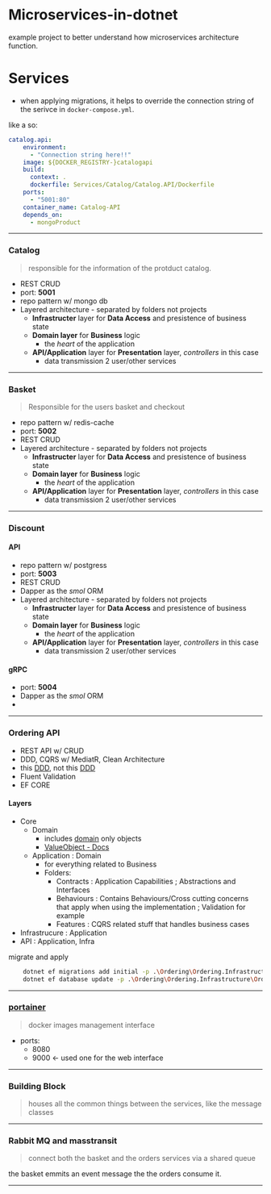 # Microservices-in-dotnet

example project to better understand how microservices architecture function.


# Services

- when applying migrations, it helps to override the connection string of the serivce in `docker-compose.yml`.

like a so:
```yml
catalog.api:
    environment:
      - "Connection string here!!"
    image: ${DOCKER_REGISTRY-}catalogapi
    build:
      context: .
      dockerfile: Services/Catalog/Catalog.API/Dockerfile
    ports:
      - "5001:80"
    container_name: Catalog-API
    depends_on:
      - mongoProduct

```

---

### Catalog

> responsible for the information of the protduct catalog.

- REST CRUD 
- port: **5001**
- repo pattern w/ mongo db
- Layered architecture - separated by folders not projects
    - **Infrastructer** layer for **Data Access** and presistence of business state
    - **Domain layer** for **Business** logic
        - the *heart* of the application
    - **API/Application** layer for **Presentation** layer, *controllers* in this case
        - data transmission 2 user/other services


----

### Basket

> Responsible for the users basket and checkout

- repo pattern w/ redis-cache
- port: **5002**
- REST CRUD
- Layered architecture - separated by folders not projects
    - **Infrastructer** layer for **Data Access** and presistence of business state
    - **Domain layer** for **Business** logic
        - the *heart* of the application
    - **API/Application** layer for **Presentation** layer, *controllers* in this case
        - data transmission 2 user/other services


----

### Discount

#### API
> 

- repo pattern w/ postgress
- port: **5003**
- REST CRUD
- Dapper as the *smol* ORM
- Layered architecture - separated by folders not projects
    - **Infrastructer** layer for **Data Access** and presistence of business state
    - **Domain layer** for **Business** logic
        - the *heart* of the application
    - **API/Application** layer for **Presentation** layer, *controllers* in this case
        - data transmission 2 user/other services

#### gRPC

- port: **5004**
- Dapper as the *smol* ORM
- 

---

### Ordering API

- REST API w/ CRUD
- DDD, CQRS w/ MediatR, Clean Architecture
- this [DDD](https://en.wikipedia.org/wiki/Domain-driven_design), not this [DDD](https://yugipedia.com/wiki/D/D/D)
- Fluent Validation 
- EF CORE 

#### Layers
- Core 
    - Domain
        - includes [domain](https://medium.com/nick-tune-tech-strategy-blog/domains-subdomain-problem-solution-space-in-ddd-clearly-defined-e0b49c7b586c) only objects
        - [ValueObject - Docs](https://docs.microsoft.com/en-us/dotnet/standard/microservices-architecture/microservice-ddd-cqrs-patterns/implement-value-objects)
    - Application : Domain
        - for everything related to Business
        - Folders:
            - Contracts  : Application Capabilities ; Abstractions and Interfaces
            - Behaviours : Contains Behaviours/Cross cutting concerns that apply when using the implementation ; Validation for example
            - Features   : CQRS related stuff that handles business cases
- Infrastrucure  : Application
- API : Application, Infra


migrate and apply

```bash
    dotnet ef migrations add initial -p .\Ordering\Ordering.Infrastructure\Ordering.Infrastructure.csproj -s .\Ordering\Ordering.API\Ordering.API.csproj
    dotnet ef database update -p .\Ordering\Ordering.Infrastructure\Ordering.Infrastructure.csproj -s .\Ordering\Ordering.API\Ordering.API.csproj
```

----

### [portainer](https://docs.portainer.io/start/intro)

> docker images management interface
- ports:
    - 8080
    - 9000 <- used one for the web interface



----

### Building Block

> houses all the common things between the services, like the message classes



----

### Rabbit MQ and masstransit

> connect both the basket and the orders services via a shared queue

the basket emmits an event message the the orders consume it.

----

